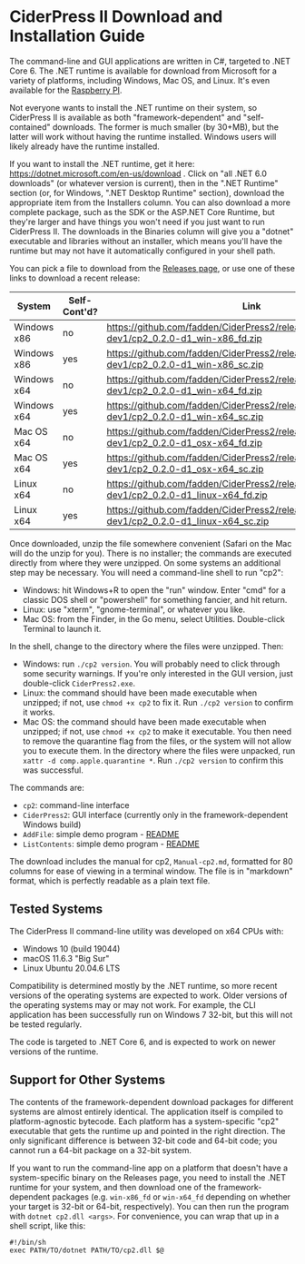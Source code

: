 # CiderPress II Download and Installation Guide #

The command-line and GUI applications are written in C#, targeted to .NET Core 6.  The .NET
runtime is available for download from Microsoft for a variety of platforms, including Windows,
Mac OS, and Linux.  It's even available for the
[Raspberry PI](https://learn.microsoft.com/en-us/dotnet/iot/deployment).

Not everyone wants to install the .NET runtime on their system, so CiderPress II is available
as both "framework-dependent" and "self-contained" downloads.  The former is much smaller
(by 30+MB), but the latter will work without having the runtime installed.  Windows users
will likely already have the runtime installed.

If you want to install the .NET runtime, get it here: https://dotnet.microsoft.com/en-us/download .
Click on "all .NET 6.0 downloads" (or whatever version is current), then in the
".NET Runtime" section (or, for Windows, ".NET Desktop Runtime" section), download the
appropriate item from the Installers column.  You can also download a more complete package,
such as the SDK or the ASP.NET Core Runtime, but they're larger and have things you won't need
if you just want to run CiderPress II.  The downloads in the Binaries column will give you a
"dotnet" executable and libraries without an installer, which means you'll have the runtime
but may not have it automatically configured in your shell path.

You can pick a file to download from the [Releases page](https://github.com/fadden/ciderpress2/releases),
or use one of these links to download a recent release:

System      | Self-Cont'd? | Link
----------- | ------------ | ----
Windows x86 | no           | https://github.com/fadden/CiderPress2/releases/download/v0.2.0-dev1/cp2_0.2.0-d1_win-x86_fd.zip
Windows x86 | yes          | https://github.com/fadden/CiderPress2/releases/download/v0.2.0-dev1/cp2_0.2.0-d1_win-x86_sc.zip
Windows x64 | no           | https://github.com/fadden/CiderPress2/releases/download/v0.2.0-dev1/cp2_0.2.0-d1_win-x64_fd.zip
Windows x64 | yes          | https://github.com/fadden/CiderPress2/releases/download/v0.2.0-dev1/cp2_0.2.0-d1_win-x64_sc.zip
Mac OS x64  | no           | https://github.com/fadden/CiderPress2/releases/download/v0.2.0-dev1/cp2_0.2.0-d1_osx-x64_fd.zip
Mac OS x64  | yes          | https://github.com/fadden/CiderPress2/releases/download/v0.2.0-dev1/cp2_0.2.0-d1_osx-x64_sc.zip
Linux x64   | no           | https://github.com/fadden/CiderPress2/releases/download/v0.2.0-dev1/cp2_0.2.0-d1_linux-x64_fd.zip
Linux x64   | yes          | https://github.com/fadden/CiderPress2/releases/download/v0.2.0-dev1/cp2_0.2.0-d1_linux-x64_sc.zip

Once downloaded, unzip the file somewhere convenient (Safari on the Mac will do the unzip
for you).  There is no installer; the commands are executed directly from where they were unzipped.
On some systems an additional step may be necessary.  You will need a command-line shell to
run "cp2":

 - Windows: hit Windows+R to open the "run" window.  Enter "cmd" for a classic DOS shell or
   "powershell" for something fancier, and hit return.
 - Linux: use "xterm", "gnome-terminal", or whatever you like.
 - Mac OS: from the Finder, in the Go menu, select Utilities.  Double-click Terminal to launch it.

In the shell, change to the directory where the files were unzipped.  Then:

 - Windows: run `./cp2 version`.  You will probably need to click through some security warnings.
   If you're only interested in the GUI version, just double-click `CiderPress2.exe`.
 - Linux: the command should have been made executable when unzipped; if not, use `chmod +x cp2`
   to fix it.  Run `./cp2 version` to confirm it works.
 - Mac OS: the command should have been made executable when unzipped; if not, use `chmod +x cp2`
   to make it executable.  You then need to remove the quarantine flag from the files, or the
   system will not allow you to execute them.  In the directory where the files were unpacked, run
   `xattr -d comp.apple.quarantine *`.  Run `./cp2 version` to confirm this was successful.

The commands are:

 - `cp2`: command-line interface
 - `CiderPress2`: GUI interface (currently only in the framework-dependent Windows build)
 - `AddFile`: simple demo program - [README](Examples/AddFile/README.md)
 - `ListContents`: simple demo program - [README](Examples/ListContents/README.md)

The download includes the manual for cp2, `Manual-cp2.md`, formatted for 80 columns for ease
of viewing in a terminal window.  The file is in "markdown" format, which is perfectly readable
as a plain text file.

## Tested Systems ##

The CiderPress II command-line utility was developed on x64 CPUs with:

 - Windows 10 (build 19044)
 - macOS 11.6.3 "Big Sur"
 - Linux Ubuntu 20.04.6 LTS

Compatibility is determined mostly by the .NET runtime, so more recent versions of the operating
systems are expected to work.  Older versions of the operating systems may or may not work.  For
example, the CLI application has been successfully run on Windows 7 32-bit, but this will not be
tested regularly.

The code is targeted to .NET Core 6, and is expected to work on newer versions of the runtime.

## Support for Other Systems ##

The contents of the framework-dependent download packages for different systems are almost
entirely identical.  The application itself is compiled to platform-agnostic bytecode.  Each
platform has a system-specific "cp2" executable that gets the runtime up and pointed in the
right direction.  The only significant difference is between 32-bit code and 64-bit code; you
cannot run a 64-bit package on a 32-bit system.

If you want to run the command-line app on a platform that doesn't have a system-specific
binary on the Releases page, you need to install the .NET runtime for your system, and then
download one of the framework-dependent packages (e.g. `win-x86_fd` or `win-x64_fd` depending
on whether your target is 32-bit or 64-bit, respectively).  You can then run the program with
`dotnet cp2.dll <args>`.  For convenience, you can wrap that up in a shell script, like this:

    #!/bin/sh
    exec PATH/TO/dotnet PATH/TO/cp2.dll $@
